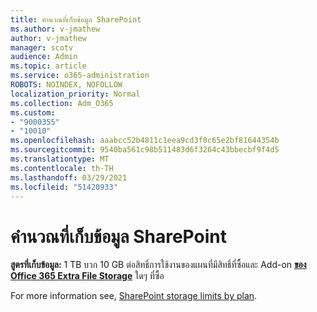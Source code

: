 ```yaml
---
title: คํานวณที่เก็บข้อมูล SharePoint
ms.author: v-jmathew
author: v-jmathew
manager: scotv
audience: Admin
ms.topic: article
ms.service: o365-administration
ROBOTS: NOINDEX, NOFOLLOW
localization_priority: Normal
ms.collection: Adm_O365
ms.custom:
- "9000355"
- "10010"
ms.openlocfilehash: aaabcc52b4811c1eea9cd3f0c65e2bf81644354b
ms.sourcegitcommit: 9540ba561c98b511483d6f3264c43bbecbf9f4d5
ms.translationtype: MT
ms.contentlocale: th-TH
ms.lasthandoff: 03/29/2021
ms.locfileid: "51420933"
---
```

# <a name="calculate-sharepoint-storage"></a>คํานวณที่เก็บข้อมูล SharePoint

**สูตรที่เก็บข้อมูล:** 1 TB บวก 10 GB ต่อสิทธิ์การใช้งานของแผนที่มีสิทธิ์ที่ซื้อและ Add-on **[ของ Office 365 Extra File Storage](https://docs.microsoft.com/microsoft-365/commerce/add-storage-space)** ใดๆ ที่ซื้อ [](https://docs.microsoft.com/microsoft-365/commerce/add-storage-space)

For more information see, [SharePoint storage limits by plan](https://docs.microsoft.com/office365/servicedescriptions/sharepoint-online-service-description/sharepoint-online-limits).
